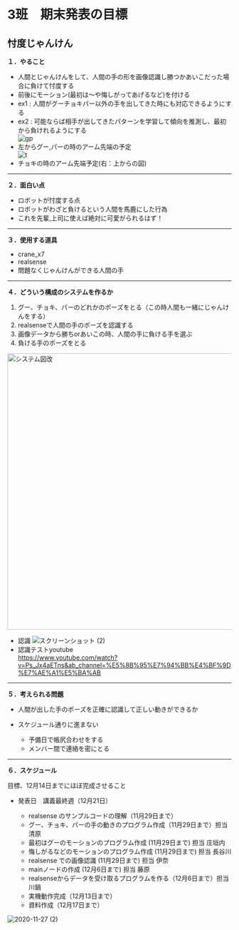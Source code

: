# 3班　期末発表の目標
## 忖度じゃんけん
**１．やること**
- 人間とじゃんけんをして、人間の手の形を画像認識し勝つかあいこだった場合に負けて忖度する
- 前後にモーション(最初は～や悔しがってあげるなど)を付ける
- ex1 : 人間がグーチョキパー以外の手を出してきた時にも対応できるようにする
- ex2 : 可能ならば相手が出してきたパターンを学習して傾向を推測し、最初から負けれるようにする  
![gp](https://user-images.githubusercontent.com/72371743/99650051-4a9b0100-2a98-11eb-8ee5-c0f7d4982c02.png)  
- 左からグー,パーの時のアーム先端の予定  
![t](https://user-images.githubusercontent.com/72371743/99650857-43c0be00-2a99-11eb-805b-4392df783d72.png)  
- チョキの時のアーム先端予定(右：上からの図)  
---

**２．面白い点**
- ロボットが忖度する点
- ロボットがわざと負けるという人間を馬鹿にした行為
- これを先輩,上司に使えば絶対に可愛がられるはず！

---
**３．使用する道具**
- crane_x7
- realsense
- 問題なくじゃんけんができる人間の手
---

**４．どういう構成のシステムを作るか**
1. グー、チョキ、パーのどれかのポーズをとる（この時人間も一緒にじゃんけんをする）
2. realsenseで人間の手のポーズを認識する
3. 画像データから勝ちorあいこの時、人間の手に負ける手を選ぶ
4. 負ける手のポーズをとる
<img width="620" alt="システム図改" src="https://user-images.githubusercontent.com/72371850/99904779-893af080-2d10-11eb-80a4-60111a286d8a.png">

- 認識
![スクリーンショット (2)](https://user-images.githubusercontent.com/72371743/100577874-7f267c80-3324-11eb-981f-c1ede2f6b6ef.png)
- 認識テストyoutube  
https://www.youtube.com/watch?v=Ps_Jx4aETns&ab_channel=%E5%8B%95%E7%94%BB%E4%BF%9D%E7%AE%A1%E5%BA%AB


---
**５．考えられる問題**
- 人間が出した手のポーズを正確に認識して正しい動きができるか

- スケジュール通りに進まない
  - 予備日で帳尻合わせをする
  - メンバー間で連絡を密にとる
--- 

**６．スケジュール**

目標、12月14日までにほぼ完成させること
- 発表日　講義最終週（12月21日）

  - realsense のサンプルコードの理解（11月29日まで）
  - グー、チョキ、パーの手の動きのプログラム作成（11月29日まで）担当 清原
  - 最初はグーのモーションのプログラム作成 (11月29日まで) 担当 庄垣内
  - 悔しがるなどのモーションのプログラム作成 (11月29日まで) 担当 長谷川
  - realsense での画像認識  (11月29日まで) 担当 伊奈
  - mainノードの作成 (12月6日まで) 担当 藤原
  - realsenseからデータを受け取るプログラムを作る（12月6日まで）担当 川鍋
  - 実機動作完成（12月13日まで）
  - 資料作成（12月17日まで）

![2020-11-27 (2)](https://user-images.githubusercontent.com/72371137/100402524-d36cfa80-309f-11eb-9e67-187c0be3b329.png)
